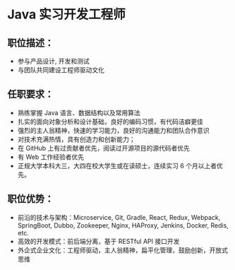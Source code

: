# Java 实习开发工程师

## 职位描述：
- 参与产品设计, 开发和测试
- 与团队共同建设工程师驱动文化

## 任职要求：
- 熟练掌握 Java 语言、数据结构以及常用算法
- 扎实的面向对象分析和设计基础，良好的编码习惯，有代码洁癖更佳
- 强烈的主人翁精神，快速的学习能力，良好的沟通能力和团队合作意识
- 对技术充满热情，具有创造力和创新能力；
- 在 GitHub 上有过贡献者优先，阅读过开源项目的源代码者优先
- 有 Web 工作经验者优先
- 正规大学本科大三，大四在校大学生或在读硕士，连续实习 6 个月以上者优先。

## 职位优势：
- 前沿的技术与架构：Microservice, Git, Gradle, React, Redux, Webpack, SpringBoot, Dubbo, Zookeeper, Nginx, HAProxy, Jenkins, Docker, Redis, etc.
- 高效的开发模式：前后端分离，基于 RESTful API 接口开发
- 外企式企业文化：工程师驱动，主人翁精神，扁平化管理，鼓励创新，开放式思维
